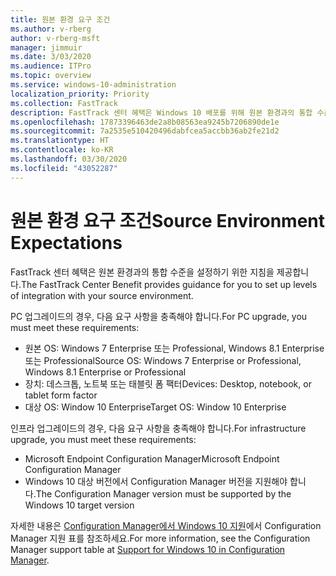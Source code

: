 ```yaml
---
title: 원본 환경 요구 조건
ms.author: v-rberg
author: v-rberg-msft
manager: jimmuir
ms.date: 3/03/2020
ms.audience: ITPro
ms.topic: overview
ms.service: windows-10-administration
localization_priority: Priority
ms.collection: FastTrack
description: FastTrack 센터 혜택은 Windows 10 배포를 위해 원본 환경과의 통합 수준을 설정하기 위한 지침을 제공합니다.
ms.openlocfilehash: 17873396463de2a8b08563ea9245b7206890de1e
ms.sourcegitcommit: 7a2535e510420496dabfcea5accbb36ab2fe21d2
ms.translationtype: HT
ms.contentlocale: ko-KR
ms.lasthandoff: 03/30/2020
ms.locfileid: "43052287"
---
```

# <a name="source-environment-expectations"></a><span data-ttu-id="c1034-103">원본 환경 요구 조건</span><span class="sxs-lookup"><span data-stu-id="c1034-103">Source Environment Expectations</span></span>

<span data-ttu-id="c1034-104">FastTrack 센터 혜택은 원본 환경과의 통합 수준을 설정하기 위한 지침을 제공합니다.</span><span class="sxs-lookup"><span data-stu-id="c1034-104">The FastTrack Center Benefit provides guidance for you to set up levels of integration with your source environment.</span></span>
  
<span data-ttu-id="c1034-105">PC 업그레이드의 경우, 다음 요구 사항을 충족해야 합니다.</span><span class="sxs-lookup"><span data-stu-id="c1034-105">For PC upgrade, you must meet these requirements:</span></span>

- <span data-ttu-id="c1034-106">원본 OS: Windows 7 Enterprise 또는 Professional, Windows 8.1 Enterprise 또는 Professional</span><span class="sxs-lookup"><span data-stu-id="c1034-106">Source OS: Windows 7 Enterprise or Professional, Windows 8.1 Enterprise or Professional</span></span>
- <span data-ttu-id="c1034-107">장치: 데스크톱, 노트북 또는 태블릿 폼 팩터</span><span class="sxs-lookup"><span data-stu-id="c1034-107">Devices: Desktop, notebook, or tablet form factor</span></span>
- <span data-ttu-id="c1034-108">대상 OS: Window 10 Enterprise</span><span class="sxs-lookup"><span data-stu-id="c1034-108">Target OS: Window 10 Enterprise</span></span>

<span data-ttu-id="c1034-109">인프라 업그레이드의 경우, 다음 요구 사항을 충족해야 합니다.</span><span class="sxs-lookup"><span data-stu-id="c1034-109">For infrastructure upgrade, you must meet these requirements:</span></span>   

- <span data-ttu-id="c1034-110">Microsoft Endpoint Configuration Manager</span><span class="sxs-lookup"><span data-stu-id="c1034-110">Microsoft Endpoint Configuration Manager</span></span>  
- <span data-ttu-id="c1034-111">Windows 10 대상 버전에서 Configuration Manager 버전을 지원해야 합니다.</span><span class="sxs-lookup"><span data-stu-id="c1034-111">The Configuration Manager version must be supported by the Windows 10 target version</span></span>

<span data-ttu-id="c1034-112">자세한 내용은 [Configuration Manager에서 Windows 10 지원](https://docs.microsoft.com/sccm/core/plan-design/configs/support-for-windows-10)에서 Configuration Manager 지원 표를 참조하세요.</span><span class="sxs-lookup"><span data-stu-id="c1034-112">For more information, see the Configuration Manager support table at [Support for Windows 10 in Configuration Manager](https://docs.microsoft.com/sccm/core/plan-design/configs/support-for-windows-10).</span></span>
  